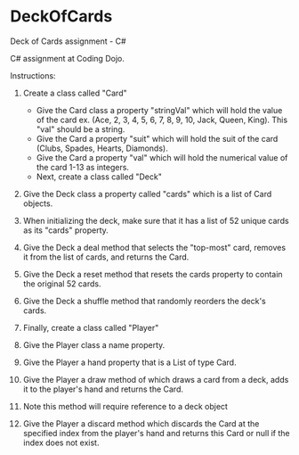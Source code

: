 # DeckOfCards
Deck of Cards assignment - C#


C# assignment at Coding Dojo. 

Instructions: 

1. Create a class called "Card"
   - Give the Card class a property "stringVal" which will hold the value of the card ex. (Ace, 2, 3, 4, 5, 6, 7, 8, 9, 10, Jack, Queen,        King). This "val" should be a string.
   - Give the Card a property "suit" which will hold the suit of the card (Clubs, Spades, Hearts, Diamonds).
   - Give the Card a property "val" which will hold the numerical value of the card 1-13 as integers.
   - Next, create a class called "Deck"

1. Give the Deck class a property called "cards" which is a list of Card objects.

2. When initializing the deck, make sure that it has a list of 52 unique cards as its "cards" property.
3. Give the Deck a deal method that selects the "top-most" card, removes it from the list of cards, and returns the Card.
4. Give the Deck a reset method that resets the cards property to contain the original 52 cards.
5. Give the Deck a shuffle method that randomly reorders the deck's cards.
6. Finally, create a class called "Player"

1. Give the Player class a name property.

2. Give the Player a hand property that is a List of type Card.
3. Give the Player a draw method of which draws a card from a deck, adds it to the player's hand and returns the Card.
4. Note this method will require reference to a deck object
5. Give the Player a discard method which discards the Card at the specified index from the player's hand and returns this Card or null if the index does not exist.
